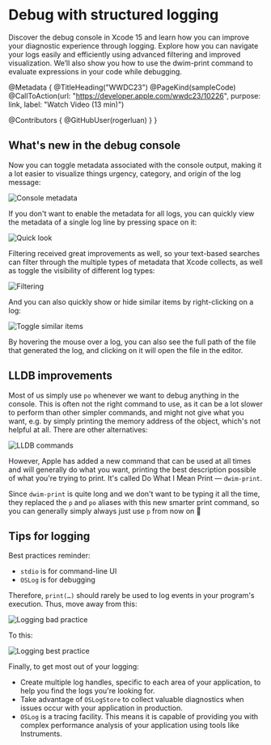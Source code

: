 # Debug with structured logging

Discover the debug console in Xcode 15 and learn how you can improve your diagnostic experience through logging. Explore how you can navigate your logs easily and efficiently using advanced filtering and improved visualization. We’ll also show you how to use the dwim-print command to evaluate expressions in your code while debugging.

@Metadata {
   @TitleHeading("WWDC23")
   @PageKind(sampleCode)
   @CallToAction(url: "https://developer.apple.com/wwdc23/10226", purpose: link, label: "Watch Video (13 min)")

   @Contributors {
      @GitHubUser(rogerluan)
   }
}



## What's new in the debug console

Now you can toggle metadata associated with the console output, making it a lot easier to visualize things urgency, category, and origin of the log message:

![Console metadata][console-metadata]

If you don't want to enable the metadata for all logs, you can quickly view the metadata of a single log line by pressing space on it:

![Quick look][quick-look]

Filtering received great improvements as well, so your text-based searches can filter through the multiple types of metadata that Xcode collects, as well as toggle the visibility of different log types:

![Filtering][filtering]

And you can also quickly show or hide similar items by right-clicking on a log:

![Toggle similar items][toggle-similar-items]

By hovering the mouse over a log, you can also see the full path of the file that generated the log, and clicking on it will open the file in the editor.

## LLDB improvements

Most of us simply use `po` whenever we want to debug anything in the console. This is often not the right command to use, as it can be a lot slower to perform than other simpler commands, and might not give what you want, e.g. by simply printing the memory address of the object, which's not helpful at all. There are other alternatives:

![LLDB commands][lldb-commands]

However, Apple has added a new command that can be used at all times and will generally do what you want, printing the best description possible of what you're trying to print. It's called Do What I Mean Print — `dwim-print`.

Since `dwim-print` is quite long and we don't want to be typing it all the time, they replaced the `p` and `po` aliases with this new smarter print command, so you can generally simply always just use `p` from now on 🎉

## Tips for logging

Best practices reminder:

- `stdio` is for command-line UI
- `OSLog` is for debugging

Therefore, `print(…)` should rarely be used to log events in your program's execution. Thus, move away from this:

![Logging bad practice][logging-bad-practice]

To this:

![Logging best practice][logging-best-practice]

Finally, to get most out of your logging:

- Create multiple log handles, specific to each area of your application, to help you find the logs you're looking for.
- Take advantage of `OSLogStore` to collect valuable diagnostics when issues occur with your application in production.
- `OSLog` is a tracing facility. This means it is capable of providing you with complex performance analysis of your application using tools like Instruments.

[console-metadata]: console-metadata.png
[quick-look]: quick-look.png
[filtering]: filtering.png
[toggle-similar-items]: toggle-similar-items.png
[lldb-commands]: lldb-commands.png
[logging-bad-practice]: logging-bad-practice.png
[logging-best-practice]: logging-best-practice.png
